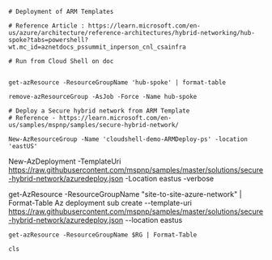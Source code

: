     # Deployment of ARM Templates

    # Reference Article : https://learn.microsoft.com/en-us/azure/architecture/reference-architectures/hybrid-networking/hub-spoke?tabs=powershell?wt.mc_id=aznetdocs_pssummit_inperson_cnl_csainfra

    # Run from Cloud Shell on doc


    get-azResource -ResourceGroupName 'hub-spoke' | format-table 

    remove-azResourceGroup -AsJob -Force -Name hub-spoke

    # Deploy a Secure hybrid network from ARM Template
    # Reference - https://learn.microsoft.com/en-us/samples/mspnp/samples/secure-hybrid-network/

    New-AzResourceGroup -Name 'cloudshell-demo-ARMDeploy-ps' -location 'eastUS'

New-AzDeployment -TemplateUri https://raw.githubusercontent.com/mspnp/samples/master/solutions/secure-hybrid-network/azuredeploy.json -Location eastus -verbose   

get-AzResource -ResourceGroupName "site-to-site-azure-network" | Format-Table
Az deployment sub create --template-uri https://raw.githubusercontent.com/mspnp/samples/master/solutions/secure-hybrid-network/azuredeploy.json --location eastus

    get-azResource -ResourceGroupName $RG | Format-Table
    
    cls